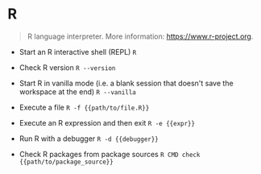 # R
> R language interpreter.
> More information: <https://www.r-project.org>.

- Start an R interactive shell (REPL)
`R`

- Check R version
`R --version`

- Start R in vanilla mode (i.e. a blank session that doesn't save the workspace at the end)
`R --vanilla`

- Execute a file
`R -f {{path/to/file.R}}`

- Execute an R expression and then exit
`R -e {{expr}}`

- Run R with a debugger
`R -d {{debugger}}`

- Check R packages from package sources
`R CMD check {{path/to/package_source}}`
